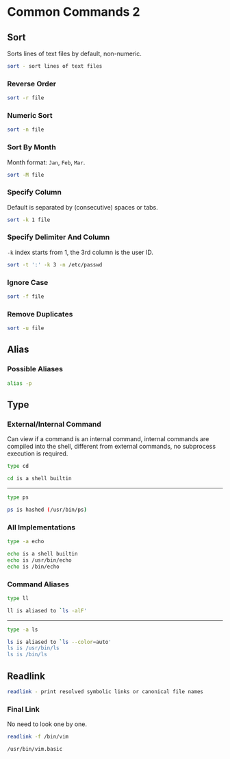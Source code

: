 # Common Commands 2

## Sort

Sorts lines of text files by default, non-numeric.

```bash
sort - sort lines of text files
```

### Reverse Order

```bash
sort -r file
```

### Numeric Sort

```bash
sort -n file
```

### Sort By Month

Month format: `Jan`, `Feb`, `Mar`.

```bash
sort -M file
```

### Specify Column

Default is separated by (consecutive) spaces or tabs.

```bash
sort -k 1 file
```

### Specify Delimiter And Column

`-k` index starts from 1, the 3rd column is the user ID.

```bash
sort -t ':' -k 3 -n /etc/passwd
```

### Ignore Case

```bash
sort -f file
```

### Remove Duplicates

```bash
sort -u file
```

## Alias

### Possible Aliases

```bash
alias -p
```

## Type

### External/Internal Command

Can view if a command is an internal command, internal commands are compiled into the shell, different from external commands, no subprocess execution is required.

```bash
type cd
```

```bash
cd is a shell builtin
```

***

```bash
type ps
```

```bash
ps is hashed (/usr/bin/ps)
```

### All Implementations

```bash
type -a echo
```

```bash
echo is a shell builtin
echo is /usr/bin/echo
echo is /bin/echo
```

### Command Aliases

```bash
type ll
```

```bash
ll is aliased to `ls -alF'
```

***

```bash
type -a ls
```

```bash
ls is aliased to `ls --color=auto'
ls is /usr/bin/ls
ls is /bin/ls
```

## Readlink

```bash
readlink - print resolved symbolic links or canonical file names
```

### Final Link

No need to look one by one.

```bash
readlink -f /bin/vim
```

```bash
/usr/bin/vim.basic
```
